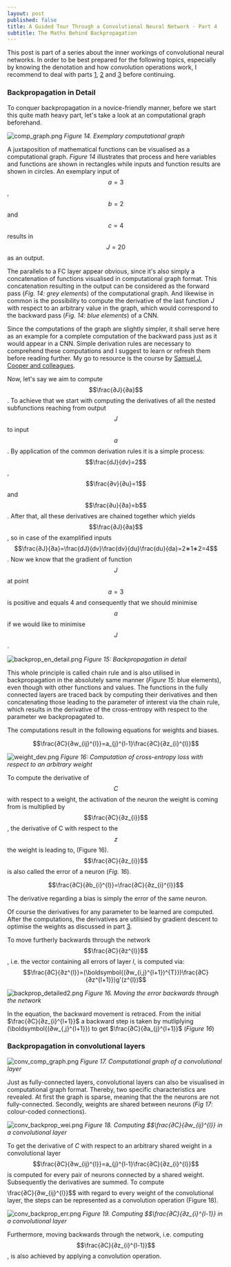 ```yaml
---
layout: post
published: false
title: A Guided Tour Through a Convolutional Neural Network - Part 4
subtitle: The Maths Behind Backpropagation
---
```

This post is part of a series about the inner workings of convolutional neural networks. In order to be best prepared for the following topics, especially by knowing the denotation and how convolution operations work, I recommend to deal with parts [1](https://vinpetersen.github.io/2018-11-23-a-guided-tour-through-a-convolutional-neural-network-part-1/), [2](https://vinpetersen.github.io/2018-11-25-a-guided-tour-through-a-convolutional-neural-network-part-2/) and [3](https://vinpetersen.github.io/2019-11-29-a-guided-tour-through-a-convolutional-neural-network-part-3/) before continuing.

### Backpropagation in Detail

To conquer backpropagation in a novice-friendly manner, before we start this quite math heavy part, let's take a look at an computational graph beforehand.

![comp_graph.png]({{site.baseurl}}/img/computational_graph.png)
*Figure 14. Exemplary computational graph*

A juxtaposition of mathematical functions can be visualised as a computational graph. *Figure 14* illustrates that process and here variables and functions are shown in rectangles while inputs and function results are shown in circles. An exemplary input of $$a=3$$, $$b=2$$ and $$c=4$$ results in $$J=20$$ as an output.

The parallels to a FC layer appear obvious, since it's also simply a concatenation of functions visualised in computational graph format. This concatenation resulting in the output can be considered as the forward pass (*Fig. 14: grey elements*) of the computational graph. And likewise in common is the possibility to compute the derivative of the last function $J$ with respect to an arbitrary value in the graph, which would correspond to the backward pass (*Fig. 14: blue elements*) of a CNN.

Since the computations of the graph are slightly simpler, it shall serve here as an example for a complete computation of the backward pass just as it would appear in a CNN. Simple derivation rules are necessary to comprehend these computations and I suggest to learn or refresh them before reading further. My go to resource is the course by [Samuel J. Cooper and colleagues](https://www.coursera.org/learn/multivariate-calculus-machine-learning).

Now, let's say we aim to compute $$\frac{∂J}{∂a}$$. To achieve that we start with computing the derivatives of all the nested subfunctions reaching from output $$J$$ to input $$a$$. By application of the common derivation rules it is a simple process: $$\frac{dJ}{dv}=2$$, $$\frac{∂v}{∂u}=1$$ and $$\frac{∂u}{∂a}=b$$. After that, all these derivatives are chained together which yields $$\frac{∂J}{∂a}$$, so in case of the examplified inputs $$\frac{∂J}{∂a}=\frac{dJ}{dv}\frac{dv}{du}\frac{du}{da}=2∗1∗2=4$$. Now we know that the gradient of function $$J$$ at point $$a=3$$ is positive and equals 4 and consequently that we should minimise $$a$$ if we would like to minimise $$J$$. 

![backprop_en_detail.png]({{site.baseurl}}/img/backprop_detailed.png)
*Figure 15: Backpropagation in detail*

This whole principle is called chain rule and is also utilised in backpropagation in the absolutely same manner (*Figure 15*: blue elements), even though with other functions and values. The functions in the fully connected layers are traced back by computing their derivatives and then concatenating those leading to the parameter of interest via the chain rule, which results in the derivative of the cross-entropy with respect to the parameter we backpropagated to.

The computations result in the following equations for weights and biases.

$$\frac{∂C}{∂w_{ij}^{l}}=a_{j}^{l-1}\frac{∂C}{∂z_{i}^{l}}$$

![weight_dev.png]({{site.baseurl}}/img/weight_dev.png)
*Figure 16: Computation of cross-entropy loss with respect to an arbitrary weight*


To compute the derivative of $$C$$ with respect to a weight, the activation of the neuron the weight is coming from is multiplied by $$\frac{∂C}{∂z_{i}}$$, the derivative of C with respect to the $$z$$ the weight is leading to, (Figure 16). $$\frac{∂C}{∂z_{i}}$$ is also called the error of a neuron (*Fig. 16*).

$$\frac{∂C}{∂b_{i}^{l}}=\frac{∂C}{∂z_{i}^{l}}$$

The derivative regarding a bias is simply the error of the same neuron.

Of course the derivatives for any parameter to be learned are computed. After the computations, the derivatives are utilisied by gradient descent to optimise the weights as discussed in part [3](https://vinpetersen.github.io/2019-11-29-a-guided-tour-through-a-convolutional-neural-network-part-3/).

To move furtherly backwards through the network $$\frac{∂C}{∂z^{l}}$$, i.e. the vector containing all errors of layer $l$, is computed via: 
$$\frac{∂C}{∂z^{l}}=(\boldsymbol{(∂w_{i,j}^{l+1})^{T}})\frac{∂C}{∂z^{l+1}})g'(z^{l})$$

![backprop_detailed2.png]({{site.baseurl}}/img/backprop_detailed2.png)
*Figure 16. Moving the error backwards through the network*

In the equation, the backward movement is retraced. From the initial $\frac{∂C}{∂z_{i}^{l+1}}$ a backward step is taken by mutliplying (\boldsymbol{(∂w_{,j}^{l+1}}) to get $\frac{∂C}{∂a_{j}^{l+1}}$ (*Figure 16*)

### Backpropagation in convolutional layers

![conv_comp_graph.png]({{site.baseurl}}/img/conv_comp_graph.png)
*Figure 17. Computational graph of a convolutional layer*

Just as fully-connected layers, convolutional layers can also be visualised in computational graph format. Thereby, two specific characteristics are revealed. At first the graph is sparse, meaning that the the neurons are not fully-connected. Secondly, weights are shared between neurons (*Fig 17*: colour-coded connections).

![conv_backprop_wei.png]({{site.baseurl}}/img/conv_backprop_wei.png)
*Figure 18. Computing *$$\frac{∂C}{∂w_{ij}^{l}}* in a convolutional layer*

To get the derivative of $C$ with respect to an arbitrary shared weight in a convolutional layer $$\frac{∂C}{∂w_{ij}^{l}}=a_{j}^{l-1}\frac{∂C}{∂z_{i}^{l}}$$ is computed for every pair of neurons connected by a shared weight. Subsequently the derivatives are summed. To compute $$$$\frac{∂C}{∂w_{ij}^{l}}$$ with regard to every weight of the convolutional layer, the steps can be represented as a convolution operation (Figure 18).

![conv_backprop_err.png]({{site.baseurl}}/img/conv_backprop_err.png)
*Figure 19. Computing *$$\frac{∂C}{∂z_{i}^{l-1}}* in a convolutional layer*

Furthermore, moving backwards through the network, i.e. computing $$\frac{∂C}{∂z_{i}^{l-1}}$$, is also achieved by applying a convolution operation.
